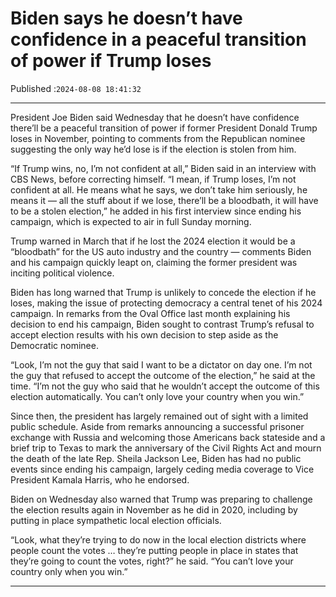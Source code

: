 # Biden says he doesn’t have confidence in a peaceful transition of power if Trump loses

Published :`2024-08-08 18:41:32`

---

President Joe Biden said Wednesday that he doesn’t have confidence there’ll be a peaceful transition of power if former President Donald Trump loses in November, pointing to comments from the Republican nominee suggesting the only way he’d lose is if the election is stolen from him.

“If Trump wins, no, I’m not confident at all,” Biden said in an interview with CBS News, before correcting himself. “I mean, if Trump loses, I’m not confident at all. He means what he says, we don’t take him seriously, he means it — all the stuff about if we lose, there’ll be a bloodbath, it will have to be a stolen election,” he added in his first interview since ending his campaign, which is expected to air in full Sunday morning.

Trump warned in March that if he lost the 2024 election it would be a “bloodbath” for the US auto industry and the country — comments Biden and his campaign quickly leapt on, claiming the former president was inciting political violence.

Biden has long warned that Trump is unlikely to concede the election if he loses, making the issue of protecting democracy a central tenet of his 2024 campaign. In remarks from the Oval Office last month explaining his decision to end his campaign, Biden sought to contrast Trump’s refusal to accept election results with his own decision to step aside as the Democratic nominee.

“Look, I’m not the guy that said I want to be a dictator on day one. I’m not the guy that refused to accept the outcome of the election,” he said at the time. “I’m not the guy who said that he wouldn’t accept the outcome of this election automatically. You can’t only love your country when you win.”

Since then, the president has largely remained out of sight with a limited public schedule. Aside from remarks announcing a successful prisoner exchange with Russia and welcoming those Americans back stateside and a brief trip to Texas to mark the anniversary of the Civil Rights Act and mourn the death of the late Rep. Sheila Jackson Lee, Biden has had no public events since ending his campaign, largely ceding media coverage to Vice President Kamala Harris, who he endorsed.

Biden on Wednesday also warned that Trump was preparing to challenge the election results again in November as he did in 2020, including by putting in place sympathetic local election officials.

“Look, what they’re trying to do now in the local election districts where people count the votes … they’re putting people in place in states that they’re going to count the votes, right?” he said. “You can’t love your country only when you win.”

---

